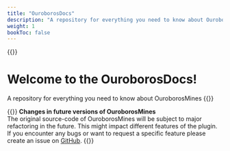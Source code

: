 ```yaml
---
title: "OuroborosDocs"
description: "A repository for everything you need to know about OuroborosMines"
weight: 1
bookToc: false
---
```


{{<centered>}}
# Welcome to the OuroborosDocs!
A repository for everything you need to know about OuroborosMines
{{</centered>}}

{{<hint warning>}}
**Changes in future versions of OuroborosMines**  
The original source-code of OuroborosMines will be subject to major refactoring in the future.
This might impact different features of the plugin. If you encounter any bugs or want to request a specific feature please create an issue on [GitHub](https://github.com/Th3Shadowbroker/OuroborosMines/issues/new/choose). 
{{</hint>}}
